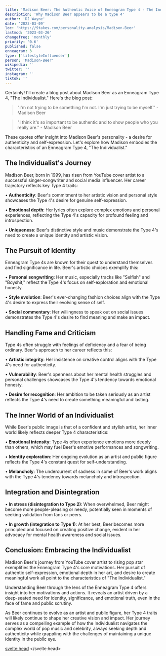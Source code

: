 ```yaml
---
title: 'Madison Beer: The Authentic Voice of Enneagram Type 4 - The Individualist'
description: 'Why Madison Beer appears to be a type 4'
author: 'DJ Wayne'
date: '2023-03-09'
loc: 'https://9takes.com/personality-analysis/Madison-Beer'
lastmod: '2023-03-26'
changefreq: 'monthly'
priority: '0.6'
published: false
enneagram: 3
type: ['lifestyleInfluencer']
person: 'Madison-Beer'
wikipedia: ''
twitter: ''
instagram: ''
tiktok: ''
---
```


<!-- claudia tihan
tracie beer
madison beer reddit
madison beer onlyfans
madison beer only fans
madison beer tour
madison beer concert
madison beer 2022
madison beer of
maddie beer -->

<!-- Notes:  -->

<!-- <script>
	import  PopCard  from "$lib/components/atoms/PopCard.svelte";
import BlogPurpose from '$lib/components/blog/BlogPurpose.svelte'
</script>
<div
	style="display: flex;
    justify-content: center;
    margin: 1rem 0;
	"
>
	<PopCard
		image={`/types/7s/${'Madison-Beer'}.webp`}
		showIcon={false}
		enneagramType=""
		displayText="Madison Beer"
		subtext=""
	/>
</div> -->

Certainly! I'll create a blog post about Madison Beer as an Enneagram Type 4, "The Individualist." Here's the blog post:

> "I'm not trying to be something I'm not. I'm just trying to be myself." - Madison Beer

> "I think it's so important to be authentic and to show people who you really are." - Madison Beer

These quotes offer insight into Madison Beer's personality - a desire for authenticity and self-expression. Let's explore how Madison embodies the characteristics of an Enneagram Type 4, "The Individualist."

## The Individualist's Journey

Madison Beer, born in 1999, has risen from YouTube cover artist to a successful singer-songwriter and social media influencer. Her career trajectory reflects key Type 4 traits:

• **Authenticity**: Beer's commitment to her artistic vision and personal style showcases the Type 4's desire for genuine self-expression.

• **Emotional depth**: Her lyrics often explore complex emotions and personal experiences, reflecting the Type 4's capacity for profound feeling and introspection.

• **Uniqueness**: Beer's distinctive style and music demonstrate the Type 4's need to create a unique identity and artistic vision.

## The Pursuit of Identity

Enneagram Type 4s are known for their quest to understand themselves and find significance in life. Beer's artistic choices exemplify this:

• **Personal songwriting**: Her music, especially tracks like "Selfish" and "Boyshit," reflect the Type 4's focus on self-exploration and emotional honesty.

• **Style evolution**: Beer's ever-changing fashion choices align with the Type 4's desire to express their evolving sense of self.

• **Social commentary**: Her willingness to speak out on social issues demonstrates the Type 4's desire to find meaning and make an impact.

## Handling Fame and Criticism

Type 4s often struggle with feelings of deficiency and a fear of being ordinary. Beer's approach to her career reflects this:

• **Artistic integrity**: Her insistence on creative control aligns with the Type 4's need for authenticity.

• **Vulnerability**: Beer's openness about her mental health struggles and personal challenges showcases the Type 4's tendency towards emotional honesty.

• **Desire for recognition**: Her ambition to be taken seriously as an artist reflects the Type 4's need to create something meaningful and lasting.

## The Inner World of an Individualist

While Beer's public image is that of a confident and stylish artist, her inner world likely reflects deeper Type 4 characteristics:

• **Emotional intensity**: Type 4s often experience emotions more deeply than others, which may fuel Beer's emotive performances and songwriting.

• **Identity exploration**: Her ongoing evolution as an artist and public figure reflects the Type 4's constant quest for self-understanding.

• **Melancholy**: The undercurrent of sadness in some of Beer's work aligns with the Type 4's tendency towards melancholy and introspection.

## Integration and Disintegration

• **In stress (disintegration to Type 2)**: When overwhelmed, Beer might become more people-pleasing or needy, potentially seen in moments of seeking validation from fans or peers.

• **In growth (integration to Type 1)**: At her best, Beer becomes more principled and focused on creating positive change, evident in her advocacy for mental health awareness and social issues.

## Conclusion: Embracing the Individualist

Madison Beer's journey from YouTube cover artist to rising pop star exemplifies the Enneagram Type 4's core motivations. Her pursuit of authentic self-expression, emotional depth in her art, and desire to create meaningful work all point to the characteristics of "The Individualist."

Understanding Beer through the lens of the Enneagram Type 4 offers insight into her motivations and actions. It reveals an artist driven by a deep-seated need for identity, significance, and emotional truth, even in the face of fame and public scrutiny.

As Beer continues to evolve as an artist and public figure, her Type 4 traits will likely continue to shape her creative vision and impact. Her journey serves as a compelling example of how the Individualist navigates the complex world of pop music and celebrity, always seeking depth and authenticity while grappling with the challenges of maintaining a unique identity in the public eye.

<svelte:head>
</svelte:head>
